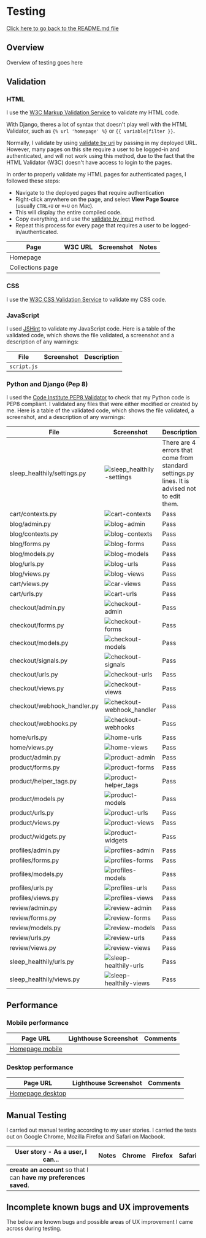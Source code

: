 # Testing

[Click here to go back to the README.md file](README.md)

## Overview

Overview of testing goes here

## Validation

### HTML

I use the [W3C Markup Validation Service](https://validator.w3.org/) to validate my HTML code.

With Django, theres a lot of syntax that doesn't play well with the HTML Validator, such as `{% url 'homepage' %}` or `{{ variable|filter }}`.

Normally, I validate by using [validate by uri](https://validator.w3.org/#validate_by_uri) by passing in my deployed URL. However, many pages on this site require a user to be logged-in and authenticated, and will not work using this method, due to the fact that the HTML Validator (W3C) doesn't have access to login to the pages.

In order to properly validate my HTML pages for authenticated pages, I followed these steps:

- Navigate to the deployed pages that require authentication
- Right-click anywhere on the page, and select **View Page Source** (usually `CTRL+U` or `⌘+U` on Mac).
- This will display the entire compiled code.
- Copy everything, and use the [validate by input](https://validator.w3.org/#validate_by_input) method.
- Repeat this process for every page that requires a user to be logged-in/authenticated.

| Page             | W3C URL | Screenshot | Notes |
| ---------------- | ------- | ---------- | ----- |
| Homepage         |         |            |       |
| Collections page |         |            |       |

### CSS

I use the [W3C CSS Validation Service](https://jigsaw.w3.org/css-validator/) to validate my CSS code.

### JavaScript

I used [JSHint](https://jshint.com/) to validate my JavaScript code. Here is a table of the validated code, which shows the file validated, a screenshot and a description of any warnings:

| File        | Screenshot | Description |
| ----------- | ---------- | ----------- |
| `script.js` |            |             |

### Python and Django (Pep 8)

I used the [Code Institute PEP8 Validator](https://pep8ci.herokuapp.com/) to check that my Python code is PEP8 compliant. I validated any files that were either modified or created by me. Here is a table of the validated code, which shows the file validated, a screenshot, and a description of any warnings:

| File                        | Screenshot                                                                         | Description                                                                                   |
| --------------------------- | ---------------------------------------------------------------------------------- | --------------------------------------------------------------------------------------------- |
| sleep_healthily/settings.py | ![sleep_healthily-settings](documentation/validation/sleep-healthily-settings.png) | There are 4 errors that come from standard settings.py lines. It is advised not to edit them. |
| cart/contexts.py            | ![cart-contexts](documentation/validation/cart-contexts.png)                       | Pass                                                                                          |
| blog/admin.py               | ![blog-admin](documentation/validation/blog-admin.png)                             | Pass                                                                                          |
| blog/contexts.py            | ![blog-contexts](documentation/validation/blog-contexts.png)                       | Pass                                                                                          |
| blog/forms.py               | ![blog-forms](documentation/validation/blog-forms.png)                             | Pass                                                                                          |
| blog/models.py              | ![blog-models](documentation/validation/blog-models.png)                           | Pass                                                                                          |
| blog/urls.py                | ![blog-urls](documentation/validation/blog-urls.png)                               | Pass                                                                                          |
| blog/views.py               | ![blog-views](documentation/validation/blog-views.png)                             | Pass                                                                                          |
| cart/views.py               | ![car-views](documentation/validation/car-views.png)                               | Pass                                                                                          |
| cart/urls.py                | ![cart-urls](documentation/validation/cart-urls.png)                               | Pass                                                                                          |
| checkout/admin.py           | ![checkout-admin](documentation/validation/checkout-admin.png)                     | Pass                                                                                          |
| checkout/forms.py           | ![checkout-forms](documentation/validation/checkout-forms.png)                     | Pass                                                                                          |
| checkout/models.py          | ![checkout-models](documentation/validation/checkout-models.png)                   | Pass                                                                                          |
| checkout/signals.py         | ![checkout-signals](documentation/validation/checkout-signals.png)                 | Pass                                                                                          |
| checkout/urls.py            | ![checkout-urls](documentation/validation/checkout-urls.png)                       | Pass                                                                                          |
| checkout/views.py           | ![checkout-views](documentation/validation/checkout-views.png)                     | Pass                                                                                          |
| checkout/webhook_handler.py | ![checkout-webhook_handler](documentation/validation/checkout-webhook_handler.png) | Pass                                                                                          |
| checkout/webhooks.py        | ![checkout-webhooks](documentation/validation/checkout-webhooks.png)               | Pass                                                                                          |
| home/urls.py                | ![home-urls](documentation/validation/home-urls.png)                               | Pass                                                                                          |
| home/views.py               | ![home-views](documentation/validation/home-views.png)                             | Pass                                                                                          |
| product/admin.py            | ![product-admin](documentation/validation/product-admin.png)                       | Pass                                                                                          |
| product/forms.py            | ![product-forms](documentation/validation/product-forms.png)                       | Pass                                                                                          |
| product/helper_tags.py      | ![product-helper_tags](documentation/validation/product-helper_tags.png)           | Pass                                                                                          |
| product/models.py           | ![product-models](documentation/validation/product-models.png)                     | Pass                                                                                          |
| product/urls.py             | ![product-urls](documentation/validation/product-urls.png)                         | Pass                                                                                          |
| product/views.py            | ![product-views](documentation/validation/product-views.png)                       | Pass                                                                                          |
| product/widgets.py          | ![product-widgets](documentation/validation/product-widgets.png)                   | Pass                                                                                          |
| profiles/admin.py           | ![profiles-admin](documentation/validation/profiles-admin.png)                     | Pass                                                                                          |
| profiles/forms.py           | ![profiles-forms](documentation/validation/profiles-forms.png)                     | Pass                                                                                          |
| profiles/models.py          | ![profiles-models](documentation/validation/profiles-models.png)                   | Pass                                                                                          |
| profiles/urls.py            | ![profiles-urls](documentation/validation/profiles-urls.png)                       | Pass                                                                                          |
| profiles/views.py           | ![profiles-views](documentation/validation/profiles-views.png)                     | Pass                                                                                          |
| review/admin.py             | ![review-admin](documentation/validation/review-admin.png)                         | Pass                                                                                          |
| review/forms.py             | ![review-forms](documentation/validation/review-forms.png)                         | Pass                                                                                          |
| review/models.py            | ![review-models](documentation/validation/review-models.png)                       | Pass                                                                                          |
| review/urls.py              | ![review-urls](documentation/validation/review-urls.png)                           | Pass                                                                                          |
| review/views.py             | ![review-views](documentation/validation/review-views.png)                         | Pass                                                                                          |
| sleep_healthily/urls.py     | ![sleep-healthily-urls](documentation/validation/sleep-healthily-urls.png)         | Pass                                                                                          |
| sleep_healthily/views.py    | ![sleep-healthily-views](documentation/validation/sleep-healthily-views.png)       | Pass                                                                                          |

## Performance

### Mobile performance

| Page URL            | Lighthouse Screenshot | Comments |
| ------------------- | --------------------- | -------- |
| [Homepage mobile]() |                       |          |

### Desktop performance

| Page URL             | Lighthouse Screenshot | Comments |
| -------------------- | --------------------- | -------- |
| [Homepage desktop]() |                       |          |

## Manual Testing

I carried out manual testing according to my user stories. I carried the tests out on Google Chrome, Mozilla Firefox and Safari on Macbook.

| User story - As a user, I can...                                   | Notes | Chrome | Firefox | Safari |
| ------------------------------------------------------------------ | ----- | ------ | ------- | ------ |
| **create an account** so that I can **have my preferences saved**. |       |        |         |        |

## Incomplete known bugs and UX improvements

The below are known bugs and possible areas of UX improvement I came across during testing.
